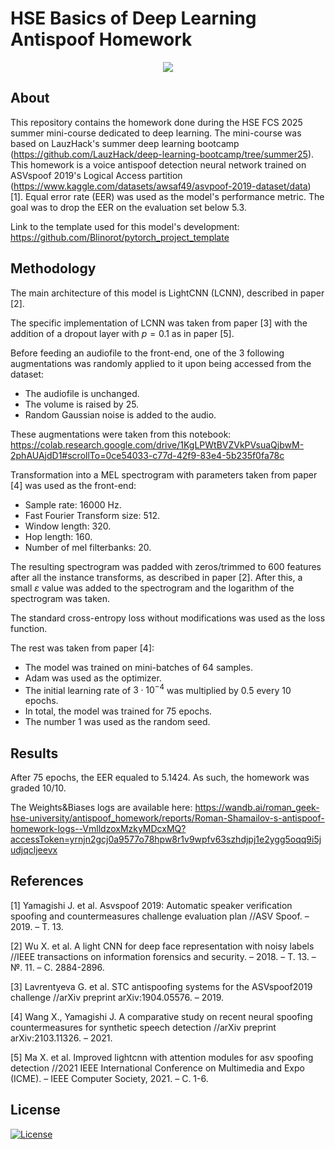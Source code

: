 # HSE Basics of Deep Learning Antispoof Homework

<p align="center">
<a href="https://github.com/Blinorot/pytorch_project_template/generate">
  <img src="https://img.shields.io/badge/use%20this-template-green?logo=github">
</a>
</p>

## About

This repository contains the homework done during the HSE FCS 2025 summer mini-course dedicated to deep learning. The mini-course was based on LauzHack's summer deep learning bootcamp (https://github.com/LauzHack/deep-learning-bootcamp/tree/summer25). This homework is a voice antispoof detection neural network trained on ASVspoof 2019's Logical Access partition (https://www.kaggle.com/datasets/awsaf49/asvpoof-2019-dataset/data) [1]. Equal error rate (EER) was used as the model's performance metric. The goal was to drop the EER on the evaluation set below $5.3$. 

Link to the template used for this model's development: https://github.com/Blinorot/pytorch_project_template

## Methodology

The main architecture of this model is LightCNN (LCNN), described in paper [2].

The specific implementation of LCNN was taken from paper [3] with the addition of a dropout layer with $p = 0.1$
as in paper [5].

Before feeding an audiofile to the front-end, one of the 3 following augmentations was randomly applied to it upon being accessed from the dataset:
- The audiofile is unchanged.
- The volume is raised by $25%$.
- Random Gaussian noise is added to the audio.
  
These augmentations were taken from this notebook: https://colab.research.google.com/drive/1KgLPWtBVZVkPVsuaQjbwM-2phAUAjdD1#scrollTo=0ce54033-c77d-42f9-83e4-5b235f0fa78c

Transformation into a MEL spectrogram with parameters taken from paper [4] was used as the front-end:
- Sample rate: $16000$ Hz.
- Fast Fourier Transform size: $512$.
- Window length: $320$.
- Hop length: $160$.
- Number of mel filterbanks: $20$.

The resulting spectrogram was padded with zeros/trimmed to $600$ features after all the instance transforms, as described in paper [2]. After this, a small $\varepsilon$ value was added to the spectrogram and the logarithm of the spectrogram was taken.

The standard cross-entropy loss without modifications was used as the loss function.

The rest was taken from paper [4]:
- The model was trained on mini-batches of $64$ samples.
- Adam was used as the optimizer.
- The initial learning rate of $3 \cdot 10^{-4}$ was multiplied by $0.5$ every $10$ epochs.
- In total, the model was trained for $75$ epochs.
- The number $1$ was used as the random seed.

## Results

After 75 epochs, the EER equaled to 5.1424. As such, the homework was graded 10/10.

The Weights&Biases logs are available here: https://wandb.ai/roman_geek-hse-university/antispoof_homework/reports/Roman-Shamailov-s-antispoof-homework-logs--VmlldzoxMzkyMDcxMQ?accessToken=yrnjn2gcj0a9577o78hpw8r1v9wpfv63szhdjpj1e2ygg5oqq9i5judjqcljeevx


## References

[1] Yamagishi J. et al. Asvspoof 2019: Automatic speaker verification spoofing and
countermeasures challenge evaluation plan //ASV Spoof. – 2019. – Т. 13.

[2] Wu X. et al. A light CNN for deep face representation with noisy labels //IEEE transactions
on information forensics and security.
– 2018. – Т. 13. – №. 11. – С. 2884-2896.

[3] Lavrentyeva G. et al. STC antispoofing systems for the ASVspoof2019 challenge //arXiv
preprint arXiv:1904.05576. – 2019.

[4] Wang X., Yamagishi J. A comparative study on recent neural spoofing countermeasures for
synthetic speech detection //arXiv preprint arXiv:2103.11326. – 2021.

[5] Ma X. et al. Improved lightcnn with attention modules for asv spoofing detection //2021
IEEE International Conference on Multimedia and Expo (ICME). – IEEE Computer Society,
2021. – С. 1-6.

## License

[![License](https://img.shields.io/badge/license-MIT-blue.svg)](/LICENSE)

